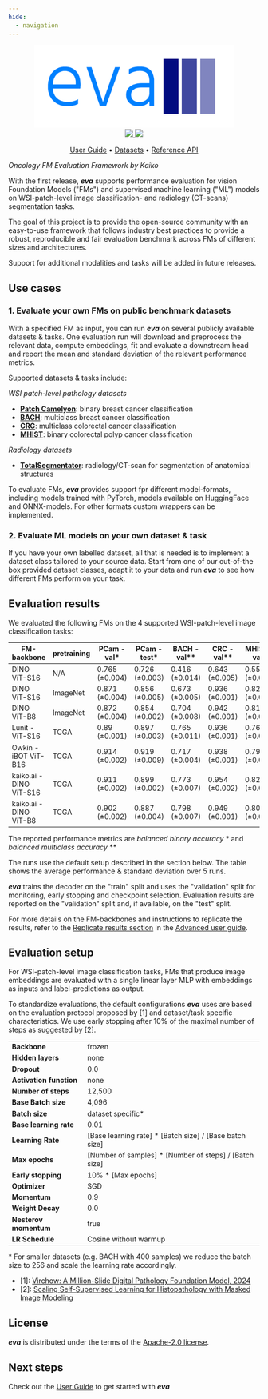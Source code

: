 ```yaml
---
hide:
  - navigation
---
```


<div align="center">

<img src="./images/eva-logo.png" width="400">

<br />


<a href="https://www.python.org/">
  <img src="https://img.shields.io/badge/-Python_3.11-blue?logo=python&logoColor=white" />
</a>
<a href="https://www.apache.org/licenses/LICENSE-2.0">
  <img src="https://img.shields.io/badge/License-Apache%202.0-blue.svg" />
</a>

<br />

<p align="center">
  <a href="user-guide">User Guide</a> •
  <a href="datasets">Datasets</a> •
  <a href="reference">Reference API</a>
</p>

</div>

_Oncology FM Evaluation Framework by Kaiko_

With the first release, ***eva*** supports performance evaluation for vision Foundation Models ("FMs") and supervised machine learning ("ML") models on WSI-patch-level image classification- and radiology (CT-scans) segmentation tasks.

The goal of this project is to provide the open-source community with an easy-to-use framework that follows industry best practices to provide a robust, reproducible and fair evaluation benchmark across FMs of different sizes and architectures.

Support for additional modalities and tasks will be added in future releases.

## Use cases

### 1. Evaluate your own FMs on public benchmark datasets

With a specified FM as input, you can run ***eva*** on several publicly available datasets & tasks. One evaluation run will download and preprocess the relevant data, compute embeddings, fit and evaluate a downstream head and report the mean and standard deviation of the relevant performance metrics.

Supported datasets & tasks include:

*WSI patch-level pathology datasets*

-	**[Patch Camelyon](datasets/patch_camelyon.md)**: binary breast cancer classification
-	**[BACH](datasets/bach.md)**: multiclass breast cancer classification
-	**[CRC](datasets/crc.md)**: multiclass colorectal cancer classification
-	**[MHIST](datasets/mhist.md)**: binary colorectal polyp cancer classification

*Radiology datasets*

-	**[TotalSegmentator](datasets/total_segmentator.md)**: radiology/CT-scan for segmentation of anatomical structures

To evaluate FMs, ***eva*** provides support fpr different model-formats, including models trained with PyTorch, models available on HuggingFace and ONNX-models. For other formats custom wrappers can be implemented.

### 2. Evaluate ML models on your own dataset & task

If you have your own labelled dataset, all that is needed is to implement a dataset class tailored to your source data. Start from one of our out-of-the box provided dataset classes, adapt it to your data and run ***eva*** to see how different FMs perform on your task.

## Evaluation results

We evaluated the following FMs on the 4 supported WSI-patch-level image classification tasks:

| FM-backbone                 | pretraining | PCam - val*      | PCam - test*    | BACH - val**    | CRC - val**     | MHIST - val* |
|-----------------------------|-------------|------------------|-----------------|-----------------|-----------------|--------------|
| DINO ViT-S16                | N/A         | 0.765 (±0.004) | 0.726 (±0.003) | 0.416 (±0.014)  | 0.643 (±0.005)	| 0.551 (±0.017)|
| DINO ViT-S16                | ImageNet    | 0.871 (±0.004) | 0.856 (±0.005) | 0.673 (±0.005) | 0.936 (±0.001) | 0.823 (±0.006)|
| DINO ViT-B8        	        | ImageNet    | 0.872 (±0.004) | 0.854 (±0.002) | 0.704 (±0.008)  | 0.942 (±0.001) | 0.813 (±0.003)|
| Lunit - ViT-S16             | TCGA        | 0.89 (±0.001) | 0.897 (±0.003) | 0.765 (±0.011) | 0.936 (±0.001)| 0.762 (±0.004)| 
| Owkin - iBOT ViT-B16        | TCGA        | 	0.914 (±0.002) | 0.919 (±0.009) | 0.717 (±0.004) | 0.938 (±0.001)| 0.799 (±0.003)| 
| kaiko.ai - DINO ViT-S16	    | TCGA        | 0.911 (±0.002) | 0.899 (±0.002)  | 0.773 (±0.007) | 0.954 (±0.002) | 0.829 (±0.004)|
| kaiko.ai - DINO ViT-B8      | TCGA        | 0.902 (±0.002) | 0.887 (±0.004) | 0.798 (±0.007) | 0.949 (±0.001) | 0.803 (±0.004)| 

The reported performance metrics are *balanced binary accuracy* * and *balanced multiclass accuracy* **

The runs use the default setup described in the section below. The table shows the average performance & standard deviation over 5 runs.

***eva*** trains the decoder on the "train" split and uses the "validation" split for monitoring, early stopping and checkpoint selection. Evaluation results are reported on the "validation" split and, if available, on the "test" split.

For more details on the FM-backbones and instructions to replicate the results, refer to the [Replicate results section](user-guide/advanced/replicate_evaluations.md) 
in the [Advanced user guide](user-guide/advanced/index.md).

## Evaluation setup

For WSI-patch-level image classification tasks, FMs that produce image embeddings are evaluated with a single linear layer MLP with embeddings as inputs and label-predictions as output.

To standardize evaluations, the default configurations ***eva*** uses are based on the evaluation protocol proposed by [1] and dataset/task specific characteristics. We use early stopping after 10% of the maximal number of steps as suggested by [2].

|                         |                           |
|-------------------------|---------------------------|
| **Backbone**            | frozen                    |
| **Hidden layers**       | none                      |
| **Dropout**             | 0.0                       |
| **Activation function** | none                      |
| **Number of steps**     | 12,500                    |
| **Base Batch size**     | 4,096                     |
| **Batch size**          | dataset specific*         |
| **Base learning rate**  | 0.01                      |
| **Learning Rate**       | [Base learning rate] * [Batch size] / [Base batch size]   |
| **Max epochs**          | [Number of samples] * [Number of steps] /  [Batch size]  |
| **Early stopping**      | 10% * [Max epochs]  |
| **Optimizer**           | SGD                       |
| **Momentum**            | 0.9                       |
| **Weight Decay**        | 0.0                       |
| **Nesterov momentum**   | true                      |
| **LR Schedule**         | Cosine without warmup     |

\* For smaller datasets (e.g. BACH with 400 samples) we reduce the batch size to 256 and scale the learning rate accordingly.

- [1]: [Virchow: A Million-Slide Digital Pathology Foundation Model, 2024](https://arxiv.org/pdf/2309.07778.pdf)
- [2]: [Scaling Self-Supervised Learning for Histopathology with Masked Image Modeling](https://www.medrxiv.org/content/10.1101/2023.07.21.23292757v1.full.pdf)

## License

***eva*** is distributed under the terms of the [Apache-2.0 license](https://github.com/kaiko-ai/eva?tab=Apache-2.0-1-ov-file#readme).

## Next steps

Check out the [User Guide](user-guide/index.md) to get started with ***eva***
